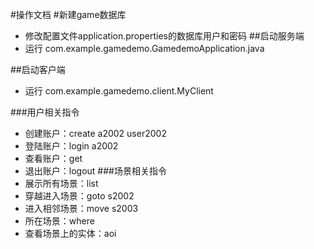 #操作文档
#新建game数据库
* 修改配置文件application.properties的数据库用户和密码
##启动服务端
* 运行 com.example.gamedemo.GamedemoApplication.java

##启动客户端
* 运行 com.example.gamedemo.client.MyClient

###用户相关指令
* 创建账户：create a2002 user2002
* 登陆账户：login a2002
* 查看账户：get
* 退出账户：logout
###场景相关指令
* 展示所有场景：list
* 穿越进入场景：goto s2002
* 进入相邻场景：move s2003
* 所在场景：where
* 查看场景上的实体：aoi